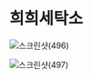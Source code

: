 # 희희세탁소


![스크린샷(496)](https://user-images.githubusercontent.com/118158825/211479799-e68cc5af-0da1-46d9-ac48-6c6c1493beab.png)


![스크린샷(497)](https://user-images.githubusercontent.com/118158825/211480346-480f9005-d20f-4ebc-afe4-21d2cb22caea.png)

